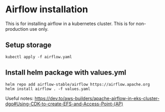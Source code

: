 # Airflow installation

This is for installing airflow in a kubernetes cluster.
This is for non-production use only.

## Setup storage

```shell
kubectl apply -f airflow.yaml 
```

## Install helm package with values.yml

```shell
helm repo add airflow-stable/airflow https://airflow.apache.org
helm install airflow . -f values.yaml 
```

Useful notes:
https://dev.to/aws-builders/apache-airflow-in-eks-cluster-dgo#Using-CDK-to-create-EFS-and-Access-Point-(AP)